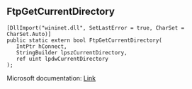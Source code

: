 ## FtpGetCurrentDirectory

```
[DllImport("wininet.dll", SetLastError = true, CharSet = CharSet.Auto)]
public static extern bool FtpGetCurrentDirectory(
   IntPtr hConnect,
   StringBuilder lpszCurrentDirectory,
   ref uint lpdwCurrentDirectory
);
```

Microsoft documentation: [Link](https://docs.microsoft.com/en-us/windows/win32/api/wininet/nf-wininet-ftpgetcurrentdirectorya)

